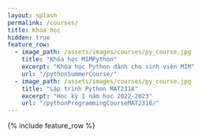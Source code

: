 ```yaml
---
layout: splash
permalink: /courses/
title: Khóa học
hidden: true
feature_row:
  - image_path: /assets/images/courses/py_course.jpg
    title: "Khóa học MIMPython"
    excerpt: "Khóa học Python dành cho sinh viên MIM"
    url: "/pythonSummerCourse/"
  - image_path: /assets/images/courses/py_course.jpg
    title: "Lập trình Python MAT2318"
    excerpt: "Học kỳ I năm học 2022-2023"
    url: "/pythonProgrammingCourseMAT2318/"
---
```


{% include feature_row %}
